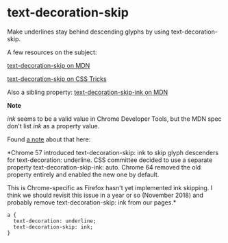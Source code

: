 # text-decoration-skip

Make underlines stay behind descending glyphs by using text-decoration-skip.

A few resources on the subject:

[text-decoration-skip on MDN](https://developer.mozilla.org/en-US/docs/Web/CSS/text-decoration-skip)

[text-decoration-skip on CSS Tricks](https://css-tricks.com/almanac/properties/t/text-decoration-skip/)

Also a sibling property:
[text-decoration-skip-ink on MDN](https://developer.mozilla.org/en-US/docs/Web/CSS/text-decoration-skip-ink)

**Note**

*ink* seems to be a valid value in Chrome Developer Tools, but the MDN spec don't list *ink* as a property value.

Found [a note](https://github.com/openstyles/stylus/issues/229) about that here:

*Chrome 57 introduced text-decoration-skip: ink to skip glyph descenders for text-decoration: underline.
CSS committee decided to use a separate property text-decoration-skip-ink: auto.
Chrome 64 removed the old property entirely and enabled the new one by default.

This is Chrome-specific as Firefox hasn't yet implemented ink skipping.
I think we should revisit this issue in a year or so (November 2018) and probably remove text-decoration-skip: ink from our pages.*

```
a {
  text-decoration: underline;
  text-decoration-skip: ink;
}
```

